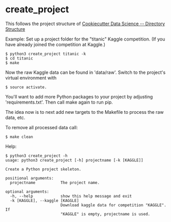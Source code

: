 # create_project


This follows the project structure of
[Cookiecutter Data Science -- Directory Structure](https://drivendata.github.io/cookiecutter-data-science/#directory-structure)

Example: Set up a project folder for the "titanic" Kaggle competition.
(If you have already joined the competition at Kaggle.)

```
$ python3 create_project titanic -k
$ cd titanic
$ make
```

Now the raw Kaggle data can be found in 'data/raw'.
Switch to the project's virtual environment with
```
$ source activate.
```

You'll want to add more Python packages to your project
by adjusting 'requirements.txt'. Then call make again to
run pip.

The idea now is to next add new targets to the Makefile
to process the raw data, etc.

To remove all processed data call:
```
$ make clean
```

Help:
```
$ python3 create_project -h
usage: python3 create_project [-h] projectname [-k [KAGGLE]]

Create a Python project skeleton.

positional arguments:
  projectname           The project name.

optional arguments:
  -h, --help            show this help message and exit
  -k [KAGGLE], --kaggle [KAGGLE]
                        Download kaggle data for competition "KAGGLE". If
                        "KAGGLE" is empty, projectname is used.
```                        